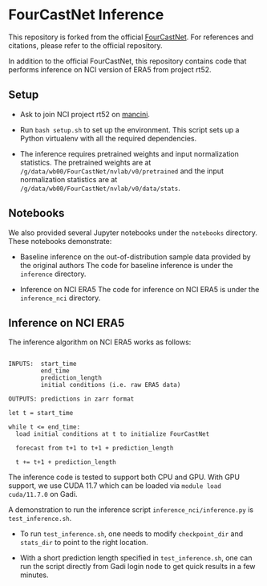 FourCastNet Inference
=====================

This repository is forked from the official [FourCastNet](https://github.com/NVlabs/FourCastNet).
For references and citations, please refer to the official repository.

In addition to the official FourCastNet, this repository contains code that performs inference
on NCI version of ERA5 from project rt52.

Setup
-----

* Ask to join NCI project rt52 on [mancini](https://my.nci.org.au/mancini).

* Run `bash setup.sh` to set up the environment. This script sets up a Python virtualenv with all the
  required dependencies.

* The inference requires pretrained weights and input normalization statistics. The pretrained weights
  are at `/g/data/wb00/FourCastNet/nvlab/v0/pretrained` and the input normalization statistics are at 
  `/g/data/wb00/FourCastNet/nvlab/v0/data/stats`.

Notebooks
---------

We also provided several Jupyter notebooks under the `notebooks` directory.
These notebooks demonstrate:

* Baseline inference on the out-of-distribution sample data provided by the original authors
  The code for baseline inference is under the `inference` directory. 

* Inference on NCI ERA5
  The code for inference on NCI ERA5 is under the `inference_nci` directory. 

Inference on NCI ERA5
---------------------

The inference algorithm on NCI ERA5 works as follows:

```

INPUTS:  start_time
         end_time
         prediction_length
         initial conditions (i.e. raw ERA5 data)

OUTPUTS: predictions in zarr format

let t = start_time

while t <= end_time:
  load initial conditions at t to initialize FourCastNet

  forecast from t+1 to t+1 + prediction_length

  t += t+1 + prediction_length

```

The inference code is tested to support both CPU and GPU. With GPU support, we use CUDA 11.7 which can
be loaded via `module load cuda/11.7.0` on Gadi.

A demonstration to run the inference script `inference_nci/inference.py` is `test_inference.sh`.

* To run `test_inference.sh`, one needs to modify `checkpoint_dir` and `stats_dir` to point to the right
  location.

* With a short prediction length specified in `test_inference.sh`, one can run the script directly from
  Gadi login node to get quick results in a few minutes.
